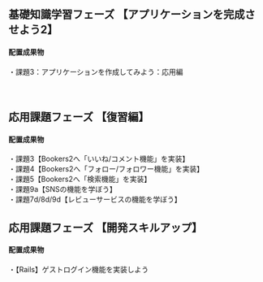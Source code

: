## 基礎知識学習フェーズ 【アプリケーションを完成させよう2】

#### 配置成果物
・課題3：アプリケーションを作成してみよう：応用編<br><br><br>


## 応用課題フェーズ 【復習編】

#### 配置成果物
・課題3【Bookers2へ「いいね/コメント機能」を実装】<br>
・課題4【Bookers2へ「フォロー/フォロワー機能」を実装】<br>
・課題5【Bookers2へ「検索機能」を実装】<br>
・課題9a【SNSの機能を学ぼう】<br>
・課題7d/8d/9d【レビューサービスの機能を学ぼう】


## 応用課題フェーズ 【開発スキルアップ】

#### 配置成果物
・【Rails】ゲストログイン機能を実装しよう